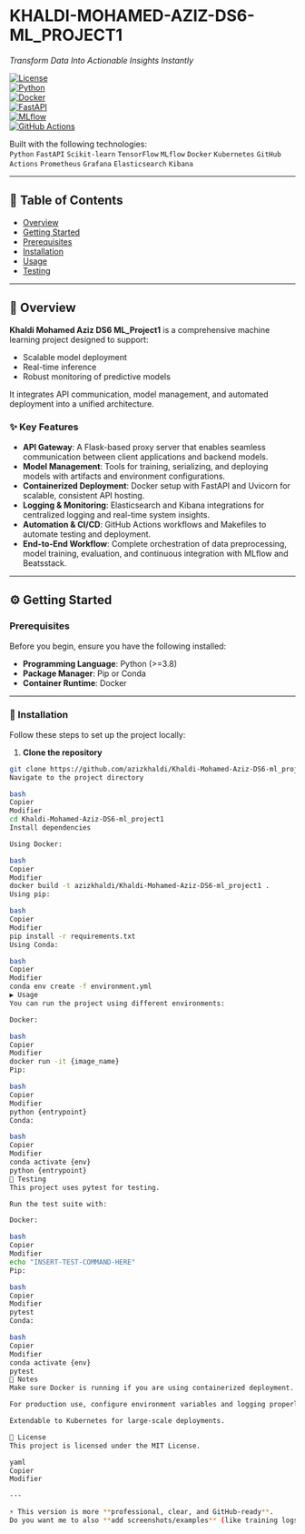 # KHALDI-MOHAMED-AZIZ-DS6-ML_PROJECT1  

*Transform Data Into Actionable Insights Instantly*  

[![License](https://img.shields.io/badge/license-MIT-green)]()  
[![Python](https://img.shields.io/badge/python-3.8%2B-blue)]()  
[![Docker](https://img.shields.io/badge/docker-ready-blue)]()  
[![FastAPI](https://img.shields.io/badge/FastAPI-0.95+-green)]()  
[![MLflow](https://img.shields.io/badge/MLflow-2.0+-orange)]()  
[![GitHub Actions](https://img.shields.io/badge/GitHub_Actions-CI/CD-blue)]()  

Built with the following technologies:  
`Python` `FastAPI` `Scikit-learn` `TensorFlow` `MLflow` `Docker` `Kubernetes` `GitHub Actions` `Prometheus` `Grafana` `Elasticsearch` `Kibana`  

---

## 📑 Table of Contents
- [Overview](#overview)  
- [Getting Started](#getting-started)  
- [Prerequisites](#prerequisites)  
- [Installation](#installation)  
- [Usage](#usage)  
- [Testing](#testing)  

---

## 🚀 Overview
**Khaldi Mohamed Aziz DS6 ML_Project1** is a comprehensive machine learning project designed to support:  
- Scalable model deployment  
- Real-time inference  
- Robust monitoring of predictive models  

It integrates API communication, model management, and automated deployment into a unified architecture.  

### ✨ Key Features
- **API Gateway**: A Flask-based proxy server that enables seamless communication between client applications and backend models.  
- **Model Management**: Tools for training, serializing, and deploying models with artifacts and environment configurations.  
- **Containerized Deployment**: Docker setup with FastAPI and Uvicorn for scalable, consistent API hosting.  
- **Logging & Monitoring**: Elasticsearch and Kibana integrations for centralized logging and real-time system insights.  
- **Automation & CI/CD**: GitHub Actions workflows and Makefiles to automate testing and deployment.  
- **End-to-End Workflow**: Complete orchestration of data preprocessing, model training, evaluation, and continuous integration with MLflow and Beatsstack.  

---

## ⚙️ Getting Started  

### Prerequisites
Before you begin, ensure you have the following installed:  
- **Programming Language**: Python (>=3.8)  
- **Package Manager**: Pip or Conda  
- **Container Runtime**: Docker  

---

### 🔧 Installation  
Follow these steps to set up the project locally:  

1. **Clone the repository**  
```bash
git clone https://github.com/azizkhaldi/Khaldi-Mohamed-Aziz-DS6-ml_project1
Navigate to the project directory

bash
Copier
Modifier
cd Khaldi-Mohamed-Aziz-DS6-ml_project1
Install dependencies

Using Docker:

bash
Copier
Modifier
docker build -t azizkhaldi/Khaldi-Mohamed-Aziz-DS6-ml_project1 .
Using pip:

bash
Copier
Modifier
pip install -r requirements.txt
Using Conda:

bash
Copier
Modifier
conda env create -f environment.yml
▶️ Usage
You can run the project using different environments:

Docker:

bash
Copier
Modifier
docker run -it {image_name}
Pip:

bash
Copier
Modifier
python {entrypoint}
Conda:

bash
Copier
Modifier
conda activate {env}
python {entrypoint}
🧪 Testing
This project uses pytest for testing.

Run the test suite with:

Docker:

bash
Copier
Modifier
echo "INSERT-TEST-COMMAND-HERE"
Pip:

bash
Copier
Modifier
pytest
Conda:

bash
Copier
Modifier
conda activate {env}
pytest
📌 Notes
Make sure Docker is running if you are using containerized deployment.

For production use, configure environment variables and logging properly.

Extendable to Kubernetes for large-scale deployments.

📜 License
This project is licensed under the MIT License.

yaml
Copier
Modifier

---

⚡ This version is more **professional, clear, and GitHub-ready**.  
Do you want me to also **add screenshots/examples** (like training logs or API responses) to make the 
